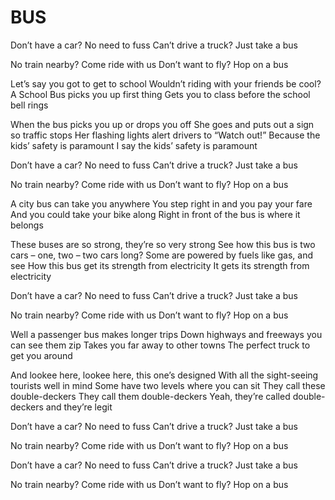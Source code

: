 # BUS

Don’t have a car?
No need to fuss
Can’t drive a truck?
Just take a bus

No train nearby?
Come ride with us
Don’t want to fly?
Hop on a bus

Let’s say you got to get to school
Wouldn’t riding with your friends be cool?
A School Bus picks you up first thing
Gets you to class before the school bell rings

When the bus picks you up or drops you off
She goes and puts out a sign so traffic stops
Her flashing lights alert drivers to “Watch out!”
Because the kids’ safety is paramount
I say the kids’ safety is paramount

Don’t have a car?
No need to fuss
Can’t drive a truck?
Just take a bus

No train nearby?
Come ride with us
Don’t want to fly?
Hop on a bus

A city bus can take you anywhere
You step right in and you pay your fare
And you could take your bike along
Right in front of the bus is where it belongs

These buses are so strong, they’re so very strong
See how this bus is two cars – one, two – two cars long?
Some are powered by fuels like gas, and see
How this bus get its strength from electricity
It gets its strength from electricity

Don’t have a car?
No need to fuss
Can’t drive a truck?
Just take a bus

No train nearby?
Come ride with us
Don’t want to fly?
Hop on a bus

Well a passenger bus makes longer trips
Down highways and freeways you can see them zip
Takes you far away to other towns
The perfect truck to get you around

And lookee here, lookee here, this one’s designed
With all the sight-seeing tourists well in mind
Some have two levels where you can sit
They call these double-deckers
They call them double-deckers
Yeah, they’re called double-deckers and they’re legit

Don’t have a car?
No need to fuss
Can’t drive a truck?
Just take a bus

No train nearby?
Come ride with us
Don’t want to fly?
Hop on a bus

Don’t have a car?
No need to fuss
Can’t drive a truck?
Just take a bus

No train nearby?
Come ride with us
Don’t want to fly?
Hop on a bus
